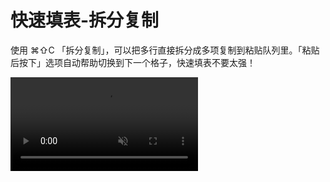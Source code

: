 # 快速填表-拆分复制

使用 ⌘⇧C 「拆分复制」，可以把多行直接拆分成多项复制到粘贴队列里。「粘贴后按下」选项自动帮助切换到下一个格子，快速填表不要太强！

<video autoplay muted loop>
    <source src="/videos/pastestack-split.mp4" type="video/mp4">
    <iframe src="/videos/pastestack-split.mp4" scrolling="no" border="0" frameborder="0" allow="autoplay; encrypted-media" allowfullscreen></iframe>
</video>
